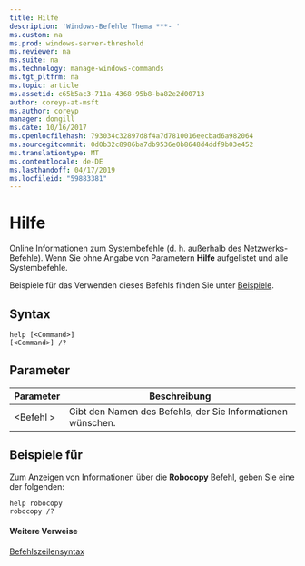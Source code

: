 ```yaml
---
title: Hilfe
description: 'Windows-Befehle Thema ***- '
ms.custom: na
ms.prod: windows-server-threshold
ms.reviewer: na
ms.suite: na
ms.technology: manage-windows-commands
ms.tgt_pltfrm: na
ms.topic: article
ms.assetid: c65b5ac3-711a-4368-95b8-ba82e2d00713
author: coreyp-at-msft
ms.author: coreyp
manager: dongill
ms.date: 10/16/2017
ms.openlocfilehash: 793034c32897d8f4a7d7810016eecbad6a982064
ms.sourcegitcommit: 0d0b32c8986ba7db9536e0b8648d4ddf9b03e452
ms.translationtype: MT
ms.contentlocale: de-DE
ms.lasthandoff: 04/17/2019
ms.locfileid: "59883381"
---
```

# <a name="help"></a>Hilfe



Online Informationen zum Systembefehle (d. h. außerhalb des Netzwerks-Befehle). Wenn Sie ohne Angabe von Parametern **Hilfe** aufgelistet und alle Systembefehle.

Beispiele für das Verwenden dieses Befehls finden Sie unter [Beispiele](#BKMK_examples).

## <a name="syntax"></a>Syntax

```
help [<Command>] 
[<Command>] /?
```

## <a name="parameters"></a>Parameter

|Parameter|Beschreibung|
|---------|-----------|
|\<Befehl >|Gibt den Namen des Befehls, der Sie Informationen wünschen.|

## <a name="BKMK_examples"></a>Beispiele für

Zum Anzeigen von Informationen über die **Robocopy** Befehl, geben Sie eine der folgenden:
```
help robocopy
robocopy /? 
```

#### <a name="additional-references"></a>Weitere Verweise

[Befehlszeilensyntax](command-line-syntax-key.md)